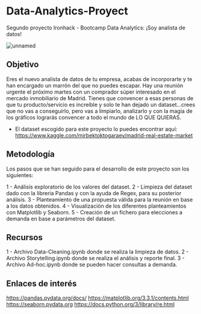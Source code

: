 # Data-Analytics-Proyect
 Segundo proyecto Ironhack - Bootcamp Data Analytics: ¡Soy analista de datos!

 ![unnamed](https://user-images.githubusercontent.com/61025562/92392996-12318b00-f117-11ea-905a-512b2b732002.png)

## Objetivo

Eres el nuevo analista de datos de tu empresa, acabas de incorporarte y te han encargado un marrón del que no puedes escapar. 
Hay una reunión urgente el próximo martes con un comprador súper interesado en el mercado inmobiliario de Madrid.
Tienes que convencer a esas personas de que tu producto/servicio es increíble y solo te han dejado un dataset...crees que no vas a conseguirlo, pero vas a limpiarlo, analizarlo y con la magia de los gráficos lograrás convencer a todo el mundo de LO QUE QUIERAS.

* El dataset escogido para este proyecto lo puedes encontrar aquí: 
https://www.kaggle.com/mirbektoktogaraev/madrid-real-estate-market

## Metodología

Los pasos que se han seguido para el desarrollo de este proyecto son los siguientes:

1 - Análisis exploratorio de los valores del dataset.
2 - Limpieza del dataset dado con la libreria Pandas y con la ayuda de Regex, para su posterior análisis.
3 - Planteamiento de una propuesta válida para la reunión en base a los datos obtenidos.
4 - Visualización de los diferentes planteamientos con Matplotlib y Seaborn.
5 - Creación de un fichero para elecciones a demanda en base a parámetros del dataset.

## Recursos

1 - Archivo Data-Cleaning.ipynb donde se realiza la limpieza de datos.
2 - Archivo Storytelling.ipynb donde se realiza el análisis y reporte final.
3 - Archivo Ad-hoc.ipynb donde se pueden hacer consultas a demanda.

## Enlaces de interés

https://pandas.pydata.org/docs/
https://matplotlib.org/3.3.1/contents.html
https://seaborn.pydata.org
https://docs.python.org/3/library/re.html

